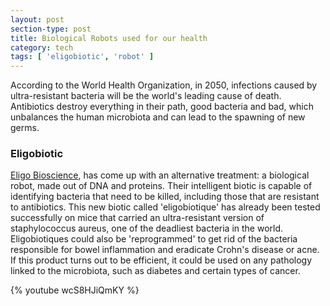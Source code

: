 ```yaml
---
layout: post
section-type: post
title: Biological Robots used for our health
category: tech
tags: [ 'eligobiotic', 'robot' ]
---
```


According to the World Health Organization, in 2050, infections caused by ultra-resistant bacteria will be the world's leading cause of death.  Antibiotics destroy everything in their path, good bacteria and bad, which unbalances the human microbiota and can lead to the spawning of new germs.

### Eligobiotic

<a href="http://eligo-bioscience.com/" target="\_blank">Eligo Bioscience</a>, has come up with an alternative treatment: a biological robot, made out of DNA and proteins. Their intelligent biotic is capable of identifying bacteria that need to be killed, including those that are resistant to antibiotics. This new biotic called 'eligobiotique' has already been tested successfully on mice that carried an ultra-resistant version of staphylococcus aureus, one of the deadliest bacteria in the world. Eligobiotiques could also be 'reprogrammed' to get rid of the bacteria responsible for bowel inflammation and eradicate Crohn's disease or acne. If this product turns out to be efficient, it could be used on any pathology linked to the microbiota, such as diabetes and certain types of cancer.

{% youtube wcS8HJiQmKY %}
